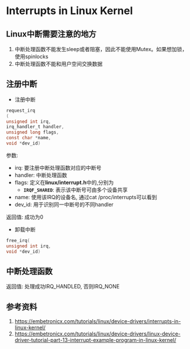 # Interrupts in Linux Kernel

## Linux中断需要注意的地方

1. 中断处理函数不能发生sleep或者阻塞，因此不能使用Mutex。如果想加锁，使用spinlocks
2. 中断处理函数不能和用户空间交换数据

## 注册中断

* 注册中断

```c
request_irq
(
unsigned int irq,
irq_handler_t handler,
unsigned long flags,
const char *name,
void *dev_id)
```

参数:

* irq: 要注册中断处理函数对应的中断号
* handler: 中断处理函数
* flags: 定义在**linux/interrupt.h**中的,分别为
  * **`IRQF_SHARED`**: 表示该中断号可由多个设备共享
* name: 使用该IRQ的设备名, 通过cat /proc/interrupts可以看到
* dev_id: 用于识别同一中断号的不同handler

返回值: 成功为0

* 卸载中断

```c
free_irq(
unsigned int irq,
void *dev_id)
```



## 中断处理函数



返回值: 处理成功IRQ_HANDLED, 否则IRQ_NONE

## 参考资料

1. https://embetronicx.com/tutorials/linux/device-drivers/interrupts-in-linux-kernel/
2. https://embetronicx.com/tutorials/linux/device-drivers/linux-device-driver-tutorial-part-13-interrupt-example-program-in-linux-kernel/
